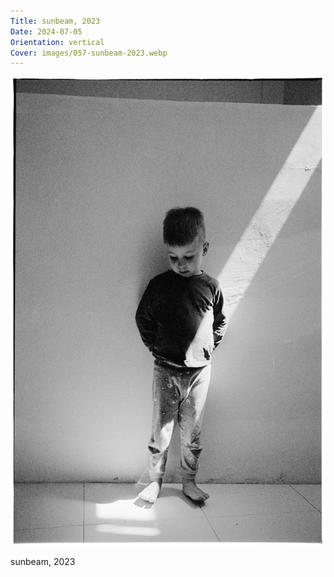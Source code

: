 ```yaml
---
Title: sunbeam, 2023
Date: 2024-07-05
Orientation: vertical
Cover: images/057-sunbeam-2023.webp
---
```


![sunbeam, 2023](images/057-sunbeam-2023@2x.webp)

sunbeam, 2023
